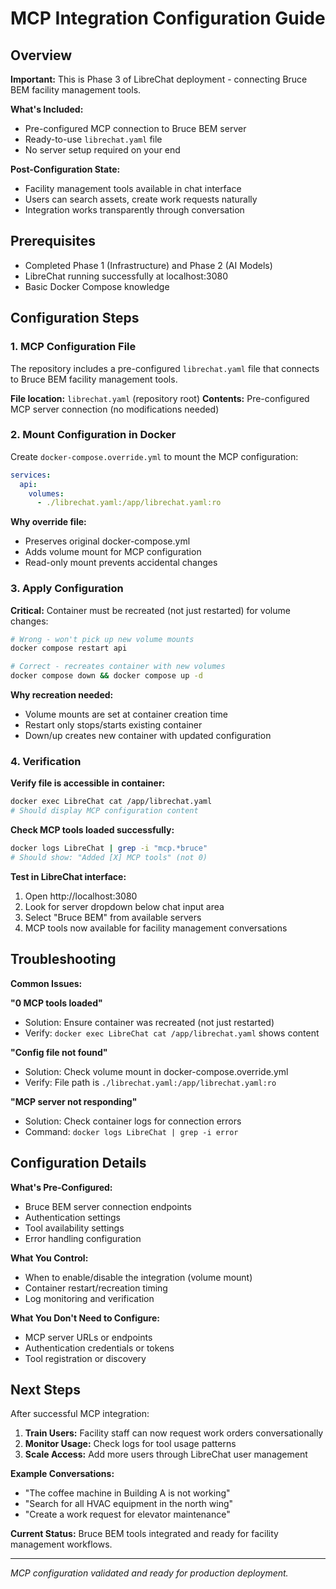 # MCP Integration Configuration Guide

## Overview

**Important:** This is Phase 3 of LibreChat deployment - connecting Bruce BEM facility management tools.

**What's Included:**
- Pre-configured MCP connection to Bruce BEM server
- Ready-to-use `librechat.yaml` file 
- No server setup required on your end

**Post-Configuration State:**
- Facility management tools available in chat interface
- Users can search assets, create work requests naturally
- Integration works transparently through conversation

## Prerequisites

- Completed Phase 1 (Infrastructure) and Phase 2 (AI Models)
- LibreChat running successfully at localhost:3080
- Basic Docker Compose knowledge

## Configuration Steps

### 1. MCP Configuration File

The repository includes a pre-configured `librechat.yaml` file that connects to Bruce BEM facility management tools.

**File location:** `librechat.yaml` (repository root)
**Contents:** Pre-configured MCP server connection (no modifications needed)

### 2. Mount Configuration in Docker

Create `docker-compose.override.yml` to mount the MCP configuration:

```yaml
services:
  api:
    volumes:
      - ./librechat.yaml:/app/librechat.yaml:ro
```

**Why override file:**
- Preserves original docker-compose.yml 
- Adds volume mount for MCP configuration
- Read-only mount prevents accidental changes

### 3. Apply Configuration

**Critical:** Container must be recreated (not just restarted) for volume changes:

```bash
# Wrong - won't pick up new volume mounts
docker compose restart api  

# Correct - recreates container with new volumes
docker compose down && docker compose up -d
```

**Why recreation needed:**
- Volume mounts are set at container creation time
- Restart only stops/starts existing container
- Down/up creates new container with updated configuration

### 4. Verification

**Verify file is accessible in container:**
```bash
docker exec LibreChat cat /app/librechat.yaml
# Should display MCP configuration content
```

**Check MCP tools loaded successfully:**
```bash
docker logs LibreChat | grep -i "mcp.*bruce"
# Should show: "Added [X] MCP tools" (not 0)
```

**Test in LibreChat interface:**
1. Open http://localhost:3080
2. Look for server dropdown below chat input area
3. Select "Bruce BEM" from available servers
4. MCP tools now available for facility management conversations

## Troubleshooting

**Common Issues:**

**"0 MCP tools loaded"**
- Solution: Ensure container was recreated (not just restarted)
- Verify: `docker exec LibreChat cat /app/librechat.yaml` shows content

**"Config file not found"**
- Solution: Check volume mount in docker-compose.override.yml
- Verify: File path is `./librechat.yaml:/app/librechat.yaml:ro`

**"MCP server not responding"**  
- Solution: Check container logs for connection errors
- Command: `docker logs LibreChat | grep -i error`

## Configuration Details

**What's Pre-Configured:**
- Bruce BEM server connection endpoints
- Authentication settings
- Tool availability settings
- Error handling configuration

**What You Control:**
- When to enable/disable the integration (volume mount)
- Container restart/recreation timing
- Log monitoring and verification

**What You Don't Need to Configure:**
- MCP server URLs or endpoints
- Authentication credentials or tokens  
- Tool registration or discovery

## Next Steps

After successful MCP integration:

1. **Train Users:** Facility staff can now request work orders conversationally
2. **Monitor Usage:** Check logs for tool usage patterns
3. **Scale Access:** Add more users through LibreChat user management

**Example Conversations:**
- "The coffee machine in Building A is not working"
- "Search for all HVAC equipment in the north wing"
- "Create a work request for elevator maintenance"

**Current Status:** Bruce BEM tools integrated and ready for facility management workflows.

---

*MCP configuration validated and ready for production deployment.*